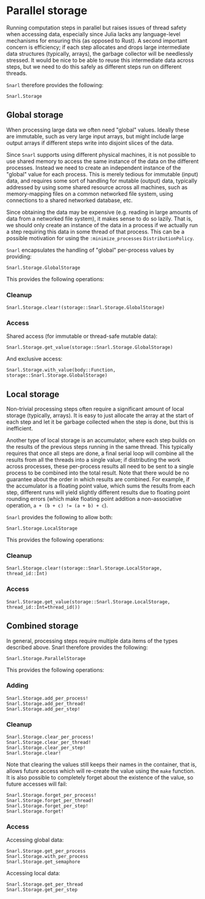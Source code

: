 # Parallel storage

Running computation steps in parallel but raises issues of thread safety when accessing data,
especially since Julia lacks any language-level mechanisms for ensuring this (as opposed to Rust). A
second important concern is efficiency; if each step allocates and drops large intermediate data
structures (typically, arrays), the garbage collector will be needlessly stressed. It would be nice
to be able to reuse this intermediate data across steps, but we need to do this safely as different
steps run on different threads.

`Snarl` therefore provides the following:

```@docs
Snarl.Storage
```

## Global storage

When processing large data we often need "global" values. Ideally these are immutable, such as very
large input arrays, but might include large output arrays if different steps write into disjoint
slices of the data.

Since `Snarl` supports using different physical machines, it is not possible to use shared memory to
access the same instance of the data on the different processes. Instead we need to create an
independent instance of the "global" value for each process. This is merely tedious for immutable
(input) data, and requires some sort of handling for mutable (output) data, typically addressed by
using some shared resource across all machines, such as memory-mapping files on a common networked
file system, using connections to a shared networked database, etc.

Since obtaining the data may be expensive (e.g. reading in large amounts of data from a networked
file system), it makes sense to do so lazily. That is, we should only create an instance of the data
in a process if we actually run a step requiring this data in some thread of that process. This can
be a possible motivation for using the `:minimize_processes` `DistributionPolicy`.

`Snarl` encapsulates the handling of "global" per-process values by providing:

```@docs
Snarl.Storage.GlobalStorage
```

This provides the following operations:

### Cleanup

```@docs
Snarl.Storage.clear!(storage::Snarl.Storage.GlobalStorage)
```

### Access

Shared access (for immutable or thread-safe mutable data):

```@docs
Snarl.Storage.get_value(storage::Snarl.Storage.GlobalStorage)
```

And exclusive access:

```@docs
Snarl.Storage.with_value(body::Function, storage::Snarl.Storage.GlobalStorage)
```

## Local storage

Non-trivial processing steps often require a significant amount of local storage (typically,
arrays). It is easy to just allocate the array at the start of each step and let it be garbage
collected when the step is done, but this is inefficient.

Another type of local storage is an accumulator, where each step builds on the results of the
previous steps running in the same thread. This typically requires that once all steps are done, a
final serial loop will combine all the results from all the threads into a single value; if
distributing the work across processes, these per-process results all need to be sent to a single
process to be combined into the total result. Note that there would be no guarantee about the order
in which results are combined. For example, if the accumulator is a floating point value, which sums
the results from each step, different runs will yield slightly different results due to floating
point rounding errors (which make floating point addition a non-associative operation, `a + (b + c)
!= (a + b) + c`).

`Snarl` provides the following to allow both:

```@docs
Snarl.Storage.LocalStorage
```

This provides the following operations:

### Cleanup

```@docs
Snarl.Storage.clear!(storage::Snarl.Storage.LocalStorage, thread_id::Int)
```

### Access

```@docs
Snarl.Storage.get_value(storage::Snarl.Storage.LocalStorage, thread_id::Int=thread_id())
```

## Combined storage

In general, processing steps require multiple data items of the types described above. Snarl
therefore provides the following:

```@docs
Snarl.Storage.ParallelStorage
```

This provides the following operations:

### Adding

```@docs
Snarl.Storage.add_per_process!
Snarl.Storage.add_per_thread!
Snarl.Storage.add_per_step!
```

### Cleanup

```@docs
Snarl.Storage.clear_per_process!
Snarl.Storage.clear_per_thread!
Snarl.Storage.clear_per_step!
Snarl.Storage.clear!
```

Note that clearing the values still keeps their names in the container, that is, allows future
access which will re-create the value using the `make` function. It is also possible to completely
forget about the existence of the value, so future accesses will fail:

```@docs
Snarl.Storage.forget_per_process!
Snarl.Storage.forget_per_thread!
Snarl.Storage.forget_per_step!
Snarl.Storage.forget!
```

### Access

Accessing global data:

```@docs
Snarl.Storage.get_per_process
Snarl.Storage.with_per_process
Snarl.Storage.get_semaphore
```

Accessing local data:

```@docs
Snarl.Storage.get_per_thread
Snarl.Storage.get_per_step
```

